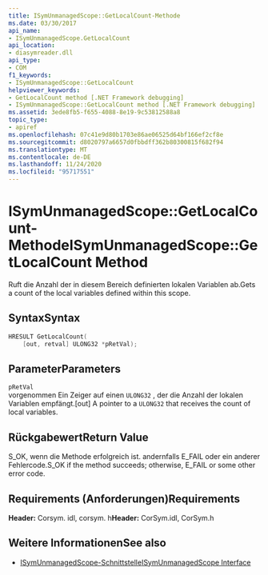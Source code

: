 ```yaml
---
title: ISymUnmanagedScope::GetLocalCount-Methode
ms.date: 03/30/2017
api_name:
- ISymUnmanagedScope.GetLocalCount
api_location:
- diasymreader.dll
api_type:
- COM
f1_keywords:
- ISymUnmanagedScope::GetLocalCount
helpviewer_keywords:
- GetLocalCount method [.NET Framework debugging]
- ISymUnmanagedScope::GetLocalCount method [.NET Framework debugging]
ms.assetid: 3ede8fb5-f655-4088-8e19-9c53812588a8
topic_type:
- apiref
ms.openlocfilehash: 07c41e9d80b1703e86ae06525d64bf166ef2cf8e
ms.sourcegitcommit: d8020797a6657d0fbbdff362b80300815f682f94
ms.translationtype: MT
ms.contentlocale: de-DE
ms.lasthandoff: 11/24/2020
ms.locfileid: "95717551"
---
```

# <a name="isymunmanagedscopegetlocalcount-method"></a><span data-ttu-id="bbf64-102">ISymUnmanagedScope::GetLocalCount-Methode</span><span class="sxs-lookup"><span data-stu-id="bbf64-102">ISymUnmanagedScope::GetLocalCount Method</span></span>

<span data-ttu-id="bbf64-103">Ruft die Anzahl der in diesem Bereich definierten lokalen Variablen ab.</span><span class="sxs-lookup"><span data-stu-id="bbf64-103">Gets a count of the local variables defined within this scope.</span></span>  
  
## <a name="syntax"></a><span data-ttu-id="bbf64-104">Syntax</span><span class="sxs-lookup"><span data-stu-id="bbf64-104">Syntax</span></span>  
  
```cpp  
HRESULT GetLocalCount(  
    [out, retval] ULONG32 *pRetVal);  
```  
  
## <a name="parameters"></a><span data-ttu-id="bbf64-105">Parameter</span><span class="sxs-lookup"><span data-stu-id="bbf64-105">Parameters</span></span>  

 `pRetVal`  
 <span data-ttu-id="bbf64-106">vorgenommen Ein Zeiger auf einen `ULONG32` , der die Anzahl der lokalen Variablen empfängt.</span><span class="sxs-lookup"><span data-stu-id="bbf64-106">[out] A pointer to a `ULONG32` that receives the count of local variables.</span></span>  
  
## <a name="return-value"></a><span data-ttu-id="bbf64-107">Rückgabewert</span><span class="sxs-lookup"><span data-stu-id="bbf64-107">Return Value</span></span>  

 <span data-ttu-id="bbf64-108">S_OK, wenn die Methode erfolgreich ist. andernfalls E_FAIL oder ein anderer Fehlercode.</span><span class="sxs-lookup"><span data-stu-id="bbf64-108">S_OK if the method succeeds; otherwise, E_FAIL or some other error code.</span></span>  
  
## <a name="requirements"></a><span data-ttu-id="bbf64-109">Requirements (Anforderungen)</span><span class="sxs-lookup"><span data-stu-id="bbf64-109">Requirements</span></span>  

 <span data-ttu-id="bbf64-110">**Header:** Corsym. idl, corsym. h</span><span class="sxs-lookup"><span data-stu-id="bbf64-110">**Header:** CorSym.idl, CorSym.h</span></span>  
  
## <a name="see-also"></a><span data-ttu-id="bbf64-111">Weitere Informationen</span><span class="sxs-lookup"><span data-stu-id="bbf64-111">See also</span></span>

- [<span data-ttu-id="bbf64-112">ISymUnmanagedScope-Schnittstelle</span><span class="sxs-lookup"><span data-stu-id="bbf64-112">ISymUnmanagedScope Interface</span></span>](isymunmanagedscope-interface.md)
